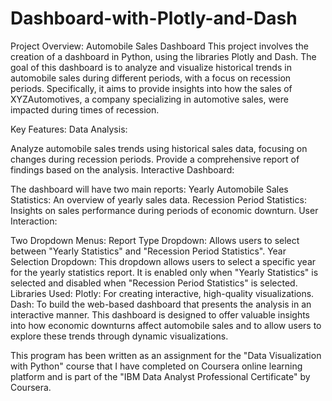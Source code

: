 # Dashboard-with-Plotly-and-Dash
Project Overview: Automobile Sales Dashboard
This project involves the creation of a dashboard in Python, using the libraries Plotly and Dash. The goal of this dashboard is to analyze and visualize historical trends in automobile sales during different periods, with a focus on recession periods. Specifically, it aims to provide insights into how the sales of XYZAutomotives, a company specializing in automotive sales, were impacted during times of recession.

Key Features:
Data Analysis:

Analyze automobile sales trends using historical sales data, focusing on changes during recession periods.
Provide a comprehensive report of findings based on the analysis.
Interactive Dashboard:

The dashboard will have two main reports:
Yearly Automobile Sales Statistics: An overview of yearly sales data.
Recession Period Statistics: Insights on sales performance during periods of economic downturn.
User Interaction:

Two Dropdown Menus:
Report Type Dropdown: Allows users to select between "Yearly Statistics" and "Recession Period Statistics".
Year Selection Dropdown: This dropdown allows users to select a specific year for the yearly statistics report. It is enabled only when "Yearly Statistics" is selected and disabled when "Recession Period Statistics" is selected.
Libraries Used:
Plotly: For creating interactive, high-quality visualizations.
Dash: To build the web-based dashboard that presents the analysis in an interactive manner.
This dashboard is designed to offer valuable insights into how economic downturns affect automobile sales and to allow users to explore these trends through dynamic visualizations.

This program has been written as an assignment for the "Data Visualization with Python" course that I have completed on Coursera online learning platform and is part of the "IBM Data Analyst Professional Certificate" by Coursera.
